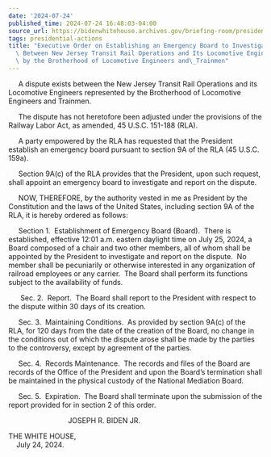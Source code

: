 ```yaml
---
date: '2024-07-24'
published_time: 2024-07-24 16:48:03-04:00
source_url: https://bidenwhitehouse.archives.gov/briefing-room/presidential-actions/2024/07/24/executive-order-on-establishing-an-emergency-board-to-investigate-a-dispute-between-new-jersey-transit-rail-operations-and-its-locomotive-engineers-represented-by-the-brotherhood-of-locomotive-enginee/
tags: presidential-actions
title: "Executive Order on Establishing an Emergency Board to Investigate a Dispute\
  \ Between New Jersey Transit Rail Operations and Its Locomotive Engineers Represented\
  \ by the Brotherhood of Locomotive Engineers and\_Trainmen"
---
```

 
     A dispute exists between the New Jersey Transit Rail Operations and
its Locomotive Engineers represented by the Brotherhood of Locomotive
Engineers and Trainmen.  
  
     The dispute has not heretofore been adjusted under the provisions
of the Railway Labor Act, as amended, 45 U.S.C. 151-188 (RLA).  
  
     A party empowered by the RLA has requested that the President
establish an emergency board pursuant to section 9A of the RLA (45
U.S.C. 159a).  
  
     Section 9A(c) of the RLA provides that the President, upon such
request, shall appoint an emergency board to investigate and report on
the dispute.  
  
     NOW, THEREFORE, by the authority vested in me as President by the
Constitution and the laws of the United States, including section 9A of
the RLA, it is hereby ordered as follows:  
  
     Section 1.  Establishment of Emergency Board (Board).  There is
established, effective 12:01 a.m. eastern daylight time on July 25,
2024, a Board composed of a chair and two other members, all of whom
shall be appointed by the President to investigate and report on the
dispute.  No member shall be pecuniarily or otherwise interested in any
organization of railroad employees or any carrier.  The Board shall
perform its functions subject to the availability of funds.  
  
      Sec. 2.  Report.  The Board shall report to the President with
respect to the dispute within 30 days of its creation.  
  
     Sec. 3.  Maintaining Conditions.  As provided by section 9A(c) of
the RLA, for 120 days from the date of the creation of the Board, no
change in the conditions out of which the dispute arose shall be made by
the parties to the controversy, except by agreement of the parties.  
  
     Sec. 4.  Records Maintenance.  The records and files of the Board
are records of the Office of the President and upon the Board’s
termination shall be maintained in the physical custody of the National
Mediation Board.  
  
     Sec. 5.  Expiration.  The Board shall terminate upon the submission
of the report provided for in section 2 of this order.  
  
  
  
                              JOSEPH R. BIDEN JR.  
  
  
  
THE WHITE HOUSE,  
    July 24, 2024.
